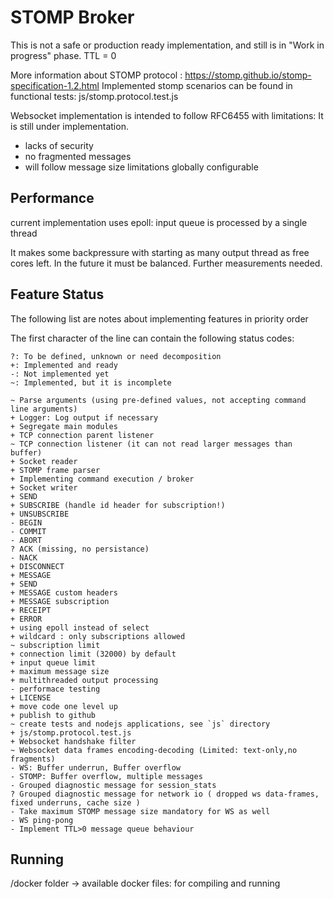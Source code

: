 STOMP Broker
============

This is not a safe or production ready implementation,
and still is in "Work in progress" phase.
TTL = 0

More information about STOMP protocol : https://stomp.github.io/stomp-specification-1.2.html
Implemented stomp scenarios can be found in functional tests: js/stomp.protocol.test.js

Websocket implementation is intended to follow RFC6455 with limitations:
It is still under implementation.
- lacks of security
- no fragmented messages
- will follow message size limitations globally configurable

Performance
-----------

current implementation uses epoll:
input queue is processed by a single thread

It makes some backpressure with starting as many output thread as free cores left.
In the future it must be balanced.
Further measurements needed.

Feature Status
--------------

The following list are notes about implementing features in priority order

The first character of the line can contain the following status codes:

```
?: To be defined, unknown or need decomposition
+: Implemented and ready
-: Not implemented yet
~: Implemented, but it is incomplete
```


```
~ Parse arguments (using pre-defined values, not accepting command line arguments)
+ Logger: Log output if necessary
+ Segregate main modules
+ TCP connection parent listener
~ TCP connection listener (it can not read larger messages than buffer)
+ Socket reader
+ STOMP frame parser
+ Implementing command execution / broker
+ Socket writer
+ SEND
+ SUBSCRIBE (handle id header for subscription!)
+ UNSUBSCRIBE
- BEGIN
- COMMIT
- ABORT
? ACK (missing, no persistance)
- NACK
+ DISCONNECT
+ MESSAGE
+ SEND
+ MESSAGE custom headers
+ MESSAGE subscription
+ RECEIPT
+ ERROR
+ using epoll instead of select
+ wildcard : only subscriptions allowed
~ subscription limit
+ connection limit (32000) by default
+ input queue limit
+ maximum message size
+ multithreaded output processing
- performace testing
+ LICENSE
+ move code one level up
+ publish to github
~ create tests and nodejs applications, see `js` directory
+ js/stomp.protocol.test.js
+ Websocket handshake filter
~ Websocket data frames encoding-decoding (Limited: text-only,no fragments)
- WS: Buffer underrun, Buffer overflow
- STOMP: Buffer overflow, multiple messages
- Grouped diagnostic message for session_stats
? Grouped diagnostic message for network io ( dropped ws data-frames, fixed underruns, cache size )
- Take maximum STOMP message size mandatory for WS as well
- WS ping-pong
- Implement TTL>0 message queue behaviour
```

Running
-------

/docker folder -> available docker files: for compiling and running

